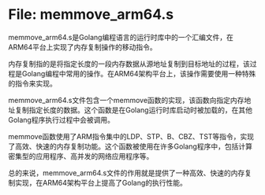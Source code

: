 # File: memmove_arm64.s

memmove_arm64.s是Golang编程语言的运行时库中的一个汇编文件，在ARM64平台上实现了内存复制操作的移动指令。

内存复制指的是将指定长度的一段内存数据从源地址复制到目标地址的过程，该过程是Golang编程中常用的操作。在ARM64架构平台上，该操作需要使用一种特殊的指令来实现。

memmove_arm64.s文件包含一个memmove函数的实现，该函数向指定内存地址复制指定长度的数据。这个函数是在Golang运行时库启动时被加载的，在其他Golang程序执行过程中会被调用。

memmove函数使用了ARM指令集中的LDP、STP、B、CBZ、TST等指令，实现了高效、快速的内存复制功能。这个函数被使用在许多Golang程序中，包括计算密集型的应用程序、高并发的网络应用程序等。

总的来说，memmove_arm64.s文件的作用就是提供了一种高效、快速的内存复制实现，在ARM64架构平台上提高了Golang的执行性能。

